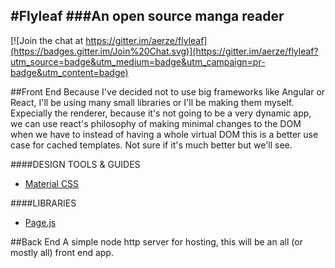 #Flyleaf
###An open source manga reader
-----

[![Join the chat at https://gitter.im/aerze/flyleaf](https://badges.gitter.im/Join%20Chat.svg)](https://gitter.im/aerze/flyleaf?utm_source=badge&utm_medium=badge&utm_campaign=pr-badge&utm_content=badge)


##Front End
Because I've decided not to use big frameworks like Angular or React, I'll be using many small libraries or
I'll be making them myself. Expecially the renderer, because it's not going to be a very dynamic app, we can
use react's philosophy of making minimal changes to the DOM when we have to instead of having a whole 
virtual DOM this is a better use case for cached templates. Not sure if it's much better but we'll see.

####DESIGN TOOLS & GUIDES

 - [Material CSS](http://materializecss.com/getting-started.html)

####LIBRARIES

 - [Page.js](https://github.com/visionmedia/page.js)

##Back End
A simple node http server for hosting, this will be an all (or mostly all) front end app.
